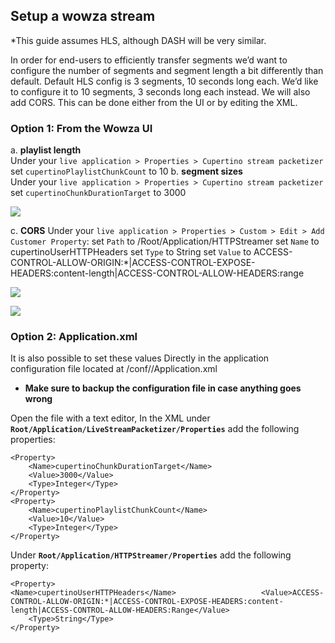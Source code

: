 ## Setup a wowza stream

*This guide assumes HLS, although DASH will be very similar.

In order for end-users to efficiently transfer segments we’d want to configure the number of segments and segment length a bit differently than default.
Default HLS config is 3 segments, 10 seconds long each.
We’d like to configure it to 10 segments, 3 seconds long each instead.
We will also add CORS. This can be done either from the UI or by editing the XML.

### __Option 1: From the Wowza UI__

a. **playlist length**  
Under your `live application > Properties > Cupertino stream packetizer`
set `cupertinoPlaylistChunkCount` to 10
b. **segment sizes**  
Under your `live application > Properties > Cupertino stream packetizer`
set `cupertinoChunkDurationTarget` to 3000

![](image00.png)
	
c. **CORS**
Under your `live application > Properties > Custom > Edit > Add Customer Property`:
set `Path` to /Root/Application/HTTPStreamer
set `Name` to cupertinoUserHTTPHeaders
set `Type` to String
set `Value` to ACCESS-CONTROL-ALLOW-ORIGIN:*|ACCESS-CONTROL-EXPOSE-HEADERS:content-length|ACCESS-CONTROL-ALLOW-HEADERS:range

![](image01.png)


![](image02.png)

### __Option 2: Application.xml__

It is also possible to set these values Directly in the application configuration file located at <wowza root folder>/conf/<application name>/Application.xml
* **Make sure to backup the configuration file in case anything goes wrong**

Open the file with a text editor, In the XML under **`Root/Application/LiveStreamPacketizer/Properties`** add the following properties:

```
<Property>
    <Name>cupertinoChunkDurationTarget</Name>
    <Value>3000</Value>
    <Type>Integer</Type>
</Property>
<Property>
    <Name>cupertinoPlaylistChunkCount</Name>
    <Value>10</Value>
    <Type>Integer</Type>
</Property>
```

Under **`Root/Application/HTTPStreamer/Properties`** add the following property:

```
<Property>
<Name>cupertinoUserHTTPHeaders</Name>					<Value>ACCESS-CONTROL-ALLOW-ORIGIN:*|ACCESS-CONTROL-EXPOSE-HEADERS:content-length|ACCESS-CONTROL-ALLOW-HEADERS:Range</Value>
	<Type>String</Type>
</Property>
```


